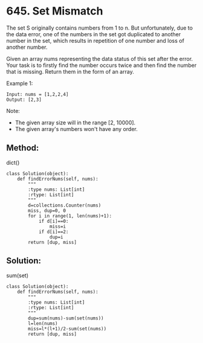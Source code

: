 # 645. Set Mismatch

The set S originally contains numbers from 1 to n. But unfortunately, due to the data error, one of the numbers in the set got duplicated to another number in the set, which results in repetition of one number and loss of another number.

Given an array nums representing the data status of this set after the error. Your task is to firstly find the number occurs twice and then find the number that is missing. Return them in the form of an array.

Example 1:

    Input: nums = [1,2,2,4]
    Output: [2,3]

Note:
- The given array size will in the range [2, 10000].
- The given array's numbers won't have any order.

## Method:

dict()

    class Solution(object):
        def findErrorNums(self, nums):
            """
            :type nums: List[int]
            :rtype: List[int]
            """
            d=collections.Counter(nums)
            miss, dup=0, 0
            for i in range(1, len(nums)+1):
                if d[i]==0:
                    miss=i
                if d[i]==2:
                    dup=i
            return [dup, miss]
                    
## Solution:

sum(set)

    class Solution(object):
        def findErrorNums(self, nums):
            """
            :type nums: List[int]
            :rtype: List[int]
            """
            dup=sum(nums)-sum(set(nums))
            l=len(nums)
            miss=l*(l+1)/2-sum(set(nums))
            return [dup, miss]
                    